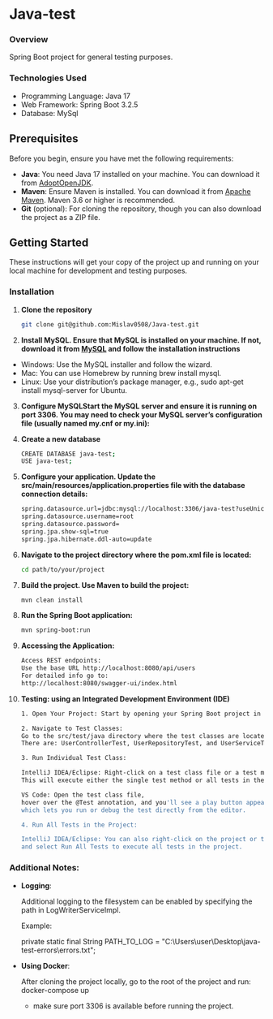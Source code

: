 # Java-test
### Overview
Spring Boot project for general testing purposes.

### Technologies Used
- Programming Language: Java 17
- Web Framework: Spring Boot 3.2.5
- Database: MySql 

## Prerequisites

Before you begin, ensure you have met the following requirements:
- **Java**: You need Java 17 installed on your machine. You can download it from [AdoptOpenJDK](https://adoptopenjdk.net/?variant=openjdk17&jvmVariant=hotspot).
- **Maven**: Ensure Maven is installed. You can download it from [Apache Maven](https://maven.apache.org/download.cgi). Maven 3.6 or higher is recommended.
- **Git** (optional): For cloning the repository, though you can also download the project as a ZIP file.

## Getting Started

These instructions will get your copy of the project up and running on your local machine for development and testing purposes.

### Installation

1. **Clone the repository**

   ```bash
   git clone git@github.com:Mislav0508/Java-test.git

2. **Install MySQL. Ensure that MySQL is installed on your machine. If not, download it from [MySQL](https://dev.mysql.com/downloads/mysql/) and follow the installation instructions**

- Windows: Use the MySQL installer and follow the wizard.
- Mac: You can use Homebrew by running brew install mysql.
- Linux: Use your distribution’s package manager, e.g., sudo apt-get install mysql-server for Ubuntu.

3. **Configure MySQLStart the MySQL server and ensure it is running on port 3306. You may need to check your MySQL server’s configuration file (usually named my.cnf or my.ini):**


4. **Create a new database**

    ```bash
    CREATE DATABASE java-test;
    USE java-test;
   
5. **Configure your application. Update the src/main/resources/application.properties file with the database connection details:**

    ```bash
    spring.datasource.url=jdbc:mysql://localhost:3306/java-test?useUnicode=true&characterEncoding=UTF-8
    spring.datasource.username=root
    spring.datasource.password=
    spring.jpa.show-sql=true
    spring.jpa.hibernate.ddl-auto=update
   
6. **Navigate to the project directory where the pom.xml file is located:**
        
    ```bash
    cd path/to/your/project

7. **Build the project. Use Maven to build the project:**

    ```bash
    mvn clean install

8. **Run the Spring Boot application:**

    ```bash
    mvn spring-boot:run

9. **Accessing the Application:**

    ```bash
   Access REST endpoints: 
   Use the base URL http://localhost:8080/api/users 
   For detailed info go to:
   http://localhost:8080/swagger-ui/index.html
   
10. **Testing: using an Integrated Development Environment (IDE)**

    ```bash
    1. Open Your Project: Start by opening your Spring Boot project in your IDE.
    
    2. Navigate to Test Classes: 
    Go to the src/test/java directory where the test classes are located.
    There are: UserControllerTest, UserRepositoryTest, and UserServiceTest.
    
    3. Run Individual Test Class:
    
    IntelliJ IDEA/Eclipse: Right-click on a test class file or a test method and select Run 'TestName'. 
    This will execute either the single test method or all tests in the given class.
    
    VS Code: Open the test class file, 
    hover over the @Test annotation, and you'll see a play button appear
    which lets you run or debug the test directly from the editor.
    
    4. Run All Tests in the Project:

    IntelliJ IDEA/Eclipse: You can also right-click on the project or the src/test/java directory 
    and select Run All Tests to execute all tests in the project.

### Additional Notes:

- **Logging**: 

    Additional logging to the filesystem can be enabled by specifying the path in LogWriterServiceImpl.
    
    Example: 

  private static final String PATH_TO_LOG = "C:\\Users\\user\\Desktop\\java-test-errors\\errors.txt";

- **Using Docker**: 

  After cloning the project locally, go to the root of the project
  and run:
  docker-compose up
  * make sure port 3306 is available before running the project.
